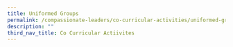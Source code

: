 ```yaml
---
title: Uniformed Groups
permalink: /compassionate-leaders/co-curricular-activities/uniformed-groups/girl-guides-girls-only/
description: ""
third_nav_title: Co Curricular Actiivites
---
```


